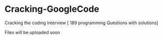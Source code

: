 # Cracking-GoogleCode
Cracking the coding Interview [ 189 programming Questions with solutions]

Files will be uploaded soon
